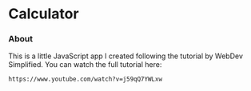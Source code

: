 # Calculator



### About

This is a little JavaScript app I created following the tutorial by WebDev Simplified. You can watch the full tutorial here: 
```
https://www.youtube.com/watch?v=j59qQ7YWLxw
```
